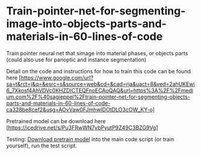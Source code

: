 # Train-pointer-net-for-segmenting-image-into-objects-parts-and-materials-in-60-lines-of-code
Train pointer neural net that simage into material phases, or objects parts (could also use for panoptic and instance segmentation)

Detail on the code and instructions for how to train this code can be found here [https://www.google.com/url?sa=t&rct=j&q=&esrc=s&source=web&cd=&cad=rja&uact=8&ved=2ahUKEwi6_7Xkosf4AhVDVc0KHZDICTEQFnoECAoQAQ&url=https%3A%2F%2Fmedium.com%2F%40sagieppel%2Ftrain-pointer-net-for-segmenting-objects-parts-and-materials-in-60-lines-of-code-ca328be8cef2&usg=AOvVaw0FJmhwIDOtDLO3cOW_KY-o]

Pretrained model can be download here [https://icedrive.net/s/Pu3FRwWN7vbPyutP9Z49C3BZG9Vg]

Testing: 
[Download pretrain model](https://icedrive.net/s/Pu3FRwWN7vbPyutP9Z49C3BZG9Vg) into the main code script (or train yourself), run the test script.

